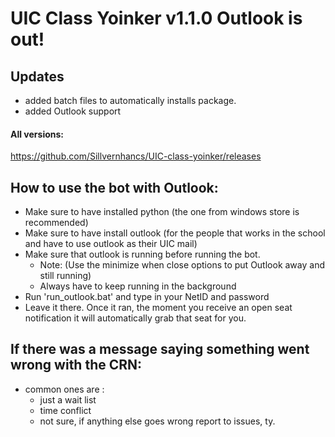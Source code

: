 # **UIC Class Yoinker v1.1.0 Outlook is out!**
## **Updates**
-  added batch files to automatically installs package.
-  added Outlook support
#### All versions:
https://github.com/Sillvernhancs/UIC-class-yoinker/releases

## **How to use the bot with Outlook:**
-  Make sure to have installed python (the one from windows store is recommended)
-  Make sure to have install outlook (for the people that works in the school and have to use outlook as their UIC mail)
-  Make sure that outlook is running before running the bot. 
    -  Note: (Use the minimize when close options to put Outlook away and still running)
    -  Always have to keep running in the background
-  Run 'run_outlook.bat' and type in your NetID and password
-  Leave it there. Once it ran, the moment you receive an open seat notification it will automatically grab that seat for you.
## **If there was a message saying something went wrong with the CRN:**
-  common ones are : 
   -  just a wait list
   -  time conflict
   -  not sure, if anything else goes wrong report to issues, ty.  



